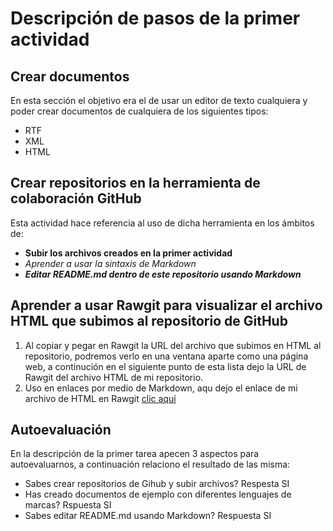 # Descripción de pasos de la primer actividad
## Crear documentos
En esta sección el objetivo era el de usar un editor de texto cualquiera y poder crear documentos de cualquiera de los siguientes tipos:

- RTF
- XML
- HTML

## Crear repositorios en la herramienta de colaboración GitHub
Esta actividad hace referencia al uso de dicha herramienta en los ámbitos de:
* **Subir los archivos creados en la primer actividad**
* *Aprender a usar la sintaxis de Markdown*
* __*Editar README.md dentro de este repositorio usando Markdown*__

## Aprender a usar Rawgit para visualizar el archivo HTML que subimos al repositorio de GitHub
1. Al copiar y pegar en Rawgit la URL del archivo que subimos en HTML al repositorio, podremos verlo en una ventana aparte como una página web, a continución en el siguiente punto de esta lista dejo la URL de Rawgit del archivo HTML de mi repositorio.
2. Uso en enlaces por medio de Markdown, aqu dejo el enlace de mi archivo de HTML en Rawgit [clic aquí](https://rawgit.com/JulianGrisales/hello-world/master/ASIR_LMSGI(1).html)

## Autoevaluación
En la descripción de la primer tarea apecen 3 aspectos para autoevaluarnos, a continuación relaciono el resultado de las misma:
* Sabes crear repositorios de Gihub y subir archivos? Respesta SI
* Has creado documentos de ejemplo con diferentes lenguajes de marcas? Rspuesta SI
* Sabes editar README.md usando Markdown? Respuesta SI
